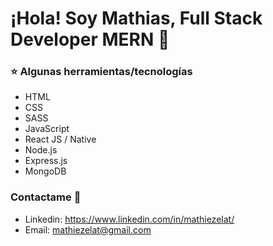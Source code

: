 
# ¡Hola! Soy Mathias, Full Stack Developer MERN 👋

### ⭐ Algunas herramientas/tecnologías

* HTML
* CSS
* SASS
* JavaScript
* React JS / Native
* Node.js
* Express.js
* MongoDB

### Contactame 📲
- Linkedin: https://www.linkedin.com/in/mathiezelat/
- Email: mathiezelat@gmail.com

  
